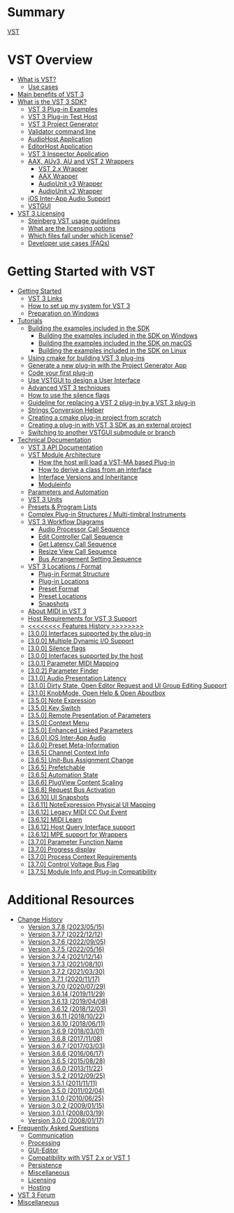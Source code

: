 # Summary

[VST](pages/README.md)

# VST Overview

- [What is VST?](pages/What+is+VST/Index.md)
  - [Use cases](pages/What+is+VST/Use+cases.md)
- [Main benefits of VST 3](pages/Main+benefits+of+VST+3/Index.md)
- [What is the VST 3 SDK?](pages/What+is+the+VST+3+SDK/Index.md)
  - [VST 3 Plug-in Examples](pages/What+is+the+VST+3+SDK/Plug-in+Examples.md)
  - [VST 3 Plug-in Test Host](pages/What+is+the+VST+3+SDK/Plug-in+Test+Host.md)
  - [VST 3 Project Generator](pages/What+is+the+VST+3+SDK/Project+Generator.md)
  - [Validator command line](pages/What+is+the+VST+3+SDK/Validator.md)
  - [AudioHost Application](pages/What+is+the+VST+3+SDK/AudioHost.md)
  - [EditorHost Application](pages/What+is+the+VST+3+SDK/EditorHost.md)
  - [VST 3 Inspector Application](pages/What+is+the+VST+3+SDK/VST3Inspector.md)
  - [AAX, AUv3, AU and VST 2 Wrappers](pages/What+is+the+VST+3+SDK/Wrappers/Index.md)
    - [VST 2.x Wrapper](pages/What+is+the+VST+3+SDK/Wrappers/VST+2+Wrapper.md)
    - [AAX Wrapper](pages/What+is+the+VST+3+SDK/Wrappers/AAX+Wrapper.md)
    - [AudioUnit v3 Wrapper](pages/What+is+the+VST+3+SDK/Wrappers/AUv3+Wrapper.md)
    - [AudioUnit v2 Wrapper](pages/What+is+the+VST+3+SDK/Wrappers/AUv2+Wrapper.md)
  - [iOS Inter-App Audio Support](pages/What+is+the+VST+3+SDK/iOS+Inter-App+Audio+support.md)
  - [VSTGUI](pages/What+is+the+VST+3+SDK/VSTGUI.md)
- [VST 3 Licensing](pages/VST+3+Licensing/Index.md)
  - [Steinberg VST usage guidelines](pages/VST+3+Licensing/Usage+guidelines.md)
  - [What are the licensing options](pages/VST+3+Licensing/What+are+the+licensing+options.md)
  - [Which files fall under which license?](pages/VST+3+Licensing/Which+files+fall+under+which+license.md)
  - [Developer use cases (FAQs)](pages/VST+3+Licensing/Developer+use+cases.md)

# Getting Started with VST

- [Getting Started](pages/Getting+Started/Index.md)
  - [VST 3 Links](pages/Getting+Started/Links.md)
  - [How to set up my system for VST 3](pages/Getting+Started/How+to+setup+my+system.md)
  - [Preparation on Windows](pages/Getting+Started/Preparation+on+Windows.md)
- [Tutorials](pages/Tutorials/Index.md)
  - [Building the examples included in the SDK](pages/Tutorials/Building+the+examples/Index.md)
    - [Building the examples included in the SDK on Windows](pages/Tutorials/Building+the+examples/Building+the+examples+included+in+the+SDK+Windows.md)
    - [Building the examples included in the SDK on macOS](pages/Tutorials/Building+the+examples/Building+the+examples+included+in+the+SDK+macOS.md)
    - [Building the examples included in the SDK on Linux](pages/Tutorials/Building+the+examples/Building+the+examples+included+in+the+SDK+Linux.md)
  - [Using cmake for building VST 3 plug-ins](pages/Tutorials/Using+cmake+for+building+plug-ins.md)
  - [Generate a new plug-in with the Project Generator App](pages/Tutorials/Generate+new+plug-in+with+Project+Generator.md)
  - [Code your first plug-in](pages/Tutorials/Code+your+first+plug-in.md)
  - [Use VSTGUI to design a User Interface](pages/Tutorials/Use+VSTGUI+to+design+a+UI.md)
  - [Advanced VST 3 techniques](pages/Tutorials/Advanced+VST+3+techniques.md)
  - [How to use the silence flags](pages/Tutorials/How+to+use+the+silence+flags.md)
  - [Guideline for replacing a VST 2 plug-in by a VST 3 plug-in](pages/Tutorials/Guideline+for+VST3+replacing+VST2.md)
  - [Strings Conversion Helper](pages/Tutorials/Strings+Conversion+Helper.md)
  - [Creating a cmake plug-in project from scratch](pages/Tutorials/Creating+a+plug-in+from+scratch.md)
  - [Creating a plug-in with VST 3 SDK as an external project](pages/Tutorials/Creating+a+plug-in+with+VST+3+SDK+as+an+external+project.md)
  - [Switching to another VSTGUI submodule or branch](pages/Tutorials/Switching+to+another-VSTGUI+submodule+or+branch.md)
- [Technical Documentation](pages/Technical+Documentation/Index.md)
  - [VST 3 API Documentation](pages/Technical+Documentation/API+Documentation/Index.md)
  - [VST Module Architecture](pages/Technical+Documentation/VST+Module+Architecture/Index.md)
    - [How the host will load a VST-MA based Plug-in](pages/Technical+Documentation/VST+Module+Architecture/Loading.md)
    - [How to derive a class from an interface](pages/Technical+Documentation/VST+Module+Architecture/Derive+From+Interface.md)
    - [Interface Versions and Inheritance](pages/Technical+Documentation/VST+Module+Architecture/Interface+Versions+and+Inheritance.md)
    - [Moduleinfo](pages/Technical+Documentation/VST+Module+Architecture/ModuleInfo-JSON.md)
  - [Parameters and Automation](pages/Technical+Documentation/Parameters+Automation/Index.md)
  - [VST 3 Units](pages/Technical+Documentation/VST+3+Units/Index.md)
  - [Presets & Program Lists](pages/Technical+Documentation/Presets+Program+Lists/Index.md)
  - [Complex Plug-in Structures / Multi-timbral Instruments](pages/Technical+Documentation/Complex+Structures/Index.md)
  - [VST 3 Workflow Diagrams](pages/Technical+Documentation/Workflow+Diagrams/Index.md)
    - [Audio Processor Call Sequence](pages/Technical+Documentation/Workflow+Diagrams/Audio+Processor+Call+Sequence.md)
    - [Edit Controller Call Sequence](pages/Technical+Documentation/Workflow+Diagrams/Edit+Controller+Call+Sequence.md)
    - [Get Latency Call Sequence](pages/Technical+Documentation/Workflow+Diagrams/Get+Latency+Call+Sequence.md)
    - [Resize View Call Sequence](pages/Technical+Documentation/Workflow+Diagrams/Resize+View+Call+Sequence.md)
    - [Bus Arrangement Setting Sequence](pages/Technical+Documentation/Workflow+Diagrams/Bus+Arrangement+Setting+Sequence.md)
  - [VST 3 Locations / Format](pages/Technical+Documentation/Locations+Format/Index.md)
    - [Plug-in Format Structure](pages/Technical+Documentation/Locations+Format/Plugin+Format.md)
    - [Plug-in Locations](pages/Technical+Documentation/Locations+Format/Plugin+Locations.md)
    - [Preset Format](pages/Technical+Documentation/Locations+Format/Preset+Format.md)
    - [Preset Locations](pages/Technical+Documentation/Locations+Format/Preset+Locations.md)
    - [Snapshots](pages/Technical+Documentation/Locations+Format/Snapshots.md)
  - [About MIDI in VST 3](pages/Technical+Documentation/About+MIDI/Index.md)
  - [Host Requirements for VST 3 Support](pages/Technical+Documentation/Host+Requirements/Index.md)
  - [<<<<<<<< Features History >>>>>>>>](pages/Technical+Documentation/Change+History/Index.md)
  - [\[3.0.0\] Interfaces supported by the plug-in](pages/Technical+Documentation/Change+History/3.0.0/Plug+in+Interfaces.md)
  - [\[3.0.0\] Multiple Dynamic I/O Support](pages/Technical+Documentation/Change+History/3.0.0/Multiple+Dynamic+IO.md)
  - [\[3.0.0\] Silence flags](pages/Technical+Documentation/Change+History/3.0.0/Silence+flags.md)
  - [\[3.0.0\] Interfaces supported by the host](pages/Technical+Documentation/Change+History/3.0.0/Host+Interfaces.md)
  - [\[3.0.1\] Parameter MIDI Mapping](pages/Technical+Documentation/Change+History/3.0.1/IMidiMapping.md)
  - [\[3.0.2\] Parameter Finder](pages/Technical+Documentation/Change+History/3.0.2/IParameterFinder.md)
  - [\[3.1.0\] Audio Presentation Latency](pages/Technical+Documentation/Change+History/3.1.0/IAudioPresentationLatency.md)
  - [\[3.1.0\] Dirty State, Open Editor Request and UI Group Editing Support](pages/Technical+Documentation/Change+History/3.1.0/IComponentHandler2.md)
  - [\[3.1.0\] KnobMode, Open Help & Open Aboutbox](pages/Technical+Documentation/Change+History/3.1.0/IEditController2.md)
  - [\[3.5.0\] Note Expression](pages/Technical+Documentation/Change+History/3.5.0/INoteExpressionController.md)
  - [\[3.5.0\] Key Switch](pages/Technical+Documentation/Change+History/3.5.0/IKeyswitchController.md)
  - [\[3.5.0\] Remote Presentation of Parameters](pages/Technical+Documentation/Change+History/3.5.0/IXmlRepresentationController.md)
  - [\[3.5.0\] Context Menu](pages/Technical+Documentation/Change+History/3.5.0/IComponentHandler3.md)
  - [\[3.5.0\] Enhanced Linked Parameters](pages/Technical+Documentation/Change+History/3.5.0/IEditControllerHostEditing.md)
  - [\[3.6.0\] iOS Inter-App Audio](pages/Technical+Documentation/Change+History/3.6.0/IAA.md)
  - [\[3.6.0\] Preset Meta-Information](pages/Technical+Documentation/Change+History/3.6.0/IStreamAttributes.md)
  - [\[3.6.5\] Channel Context Info](pages/Technical+Documentation/Change+History/3.6.5/IInfoListener.md)
  - [\[3.6.5\] Unit-Bus Assignment Change](pages/Technical+Documentation/Change+History/3.6.5/IUnitHandler2.md)
  - [\[3.6.5\] Prefetchable](pages/Technical+Documentation/Change+History/3.6.5/IPrefetchableSupport.md)
  - [\[3.6.5\] Automation State](pages/Technical+Documentation/Change+History/3.6.5/IAutomationState.md)
  - [\[3.6.6\] PlugView Content Scaling](pages/Technical+Documentation/Change+History/3.6.6/IPlugViewContentScaleSupport.md)
  - [\[3.6.8\] Request Bus Activation](pages/Technical+Documentation/Change+History/3.6.8/IComponentHandlerBusActivation.md)
  - [\[3.6.10\] UI Snapshots](pages/Technical+Documentation/Change+History/3.6.10/UI+Snapshots.md)
  - [\[3.6.11\] NoteExpression Physical UI Mapping](pages/Technical+Documentation/Change+History/3.6.11/INoteExpressionPhysicalUIMapping.md)
  - [\[3.6.12\] Legacy MIDI CC Out Event](pages/Technical+Documentation/Change+History/3.6.12/LegacyMIDICCOutEvent.md)
  - [\[3.6.12\] MIDI Learn](pages/Technical+Documentation/Change+History/3.6.12/IMidiLearn.md)
  - [\[3.6.12\] Host Query Interface support](pages/Technical+Documentation/Change+History/3.6.12/IPlugInterfaceSupport.md)
  - [\[3.6.12\] MPE support for Wrappers](pages/Technical+Documentation/Change+History/3.6.12/IVst3WrapperMPESupport.md)
  - [\[3.7.0\] Parameter Function Name](pages/Technical+Documentation/Change+History/3.7.0/IParameterFunctionName.md)
  - [\[3.7.0\] Progress display](pages/Technical+Documentation/Change+History/3.7.0/IProgress.md)
  - [\[3.7.0\] Process Context Requirements](pages/Technical+Documentation/Change+History/3.7.0/IProcessContextRequirements.md)
  - [\[3.7.0\] Control Voltage Bus Flag](pages/Technical+Documentation/Change+History/3.7.0/Control+Voltage.md)
  - [\[3.7.5\] Module Info and Plug-in Compatibility](pages/Technical+Documentation/Change+History/3.7.5/ModuleInfo.md)

# Additional Resources

- [Change History](pages/Versions/Index.md)
  - [Version 3.7.8 (2023/05/15)](pages/Versions/Version+3.7.8.md)
  - [Version 3.7.7 (2022/12/12)](pages/Versions/Version+3.7.7.md)
  - [Version 3.7.6 (2022/09/05)](pages/Versions/Version+3.7.6.md)
  - [Version 3.7.5 (2022/05/16)](pages/Versions/Version+3.7.5.md)
  - [Version 3.7.4 (2021/12/14)](pages/Versions/Version+3.7.4.md)
  - [Version 3.7.3 (2021/08/10)](pages/Versions/Version+3.7.3.md)
  - [Version 3.7.2 (2021/03/30)](pages/Versions/Version+3.7.2.md)
  - [Version 3.7.1 (2020/11/17)](pages/Versions/Version+3.7.1.md)
  - [Version 3.7.0 (2020/07/29)](pages/Versions/Version+3.7.0.md)
  - [Version 3.6.14 (2019/11/29)](pages/Versions/Version+3.6.14.md)
  - [Version 3.6.13 (2019/04/08)](pages/Versions/Version+3.6.13.md)
  - [Version 3.6.12 (2018/12/03)](pages/Versions/Version+3.6.12.md)
  - [Version 3.6.11 (2018/10/22)](pages/Versions/Version+3.6.11.md)
  - [Version 3.6.10 (2018/06/11)](pages/Versions/Version+3.6.10.md)
  - [Version 3.6.9 (2018/03/01)](pages/Versions/Version+3.6.9.md)
  - [Version 3.6.8 (2017/11/08)](pages/Versions/Version+3.6.8.md)
  - [Version 3.6.7 (2017/03/03)](pages/Versions/Version+3.6.7.md)
  - [Version 3.6.6 (2016/06/17)](pages/Versions/Version+3.6.6.md)
  - [Version 3.6.5 (2015/08/28)](pages/Versions/Version+3.6.5.md)
  - [Version 3.6.0 (2013/11/22)](pages/Versions/Version+3.6.0.md)
  - [Version 3.5.2 (2012/09/25)](pages/Versions/Version+3.5.2.md)
  - [Version 3.5.1 (2011/11/11)](pages/Versions/Version+3.5.1.md)
  - [Version 3.5.0 (2011/02/04)](pages/Versions/Version+3.5.0.md)
  - [Version 3.1.0 (2010/06/25)](pages/Versions/Version+3.1.0.md)
  - [Version 3.0.2 (2009/01/15)](pages/Versions/Version+3.0.2.md)
  - [Version 3.0.1 (2008/03/19)](pages/Versions/Version+3.0.1.md)
  - [Version 3.0.0 (2008/01/17)](pages/Versions/Version+3.0.0.md)
- [Frequently Asked Questions](pages/FAQ/Index.md)
  - [Communication](pages/FAQ/Communication.md)
  - [Processing](pages/FAQ/Processing.md)
  - [GUI-Editor](pages/FAQ/GUI+Editor.md)
  - [Compatibility with VST 2.x or VST 1](pages/FAQ/Compatibility+with+VST+2.x+or+VST+1.md)
  - [Persistence](pages/FAQ/Persistence.md)
  - [Miscellaneous](pages/FAQ/Miscellaneous.md)
  - [Licensing](pages/FAQ/Licensing.md)
  - [Hosting](pages/FAQ/Hosting.md)
- [VST 3 Forum](pages/Forum/Index.md)
- [Miscellaneous](pages/Miscellaneous/Index.md)
